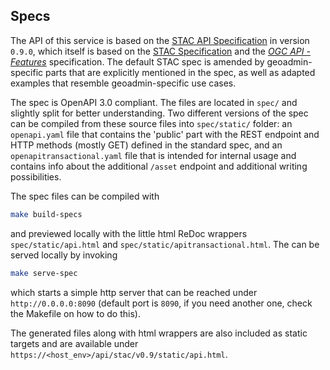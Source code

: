 ## Specs

The API of this service is based on the [STAC API Specification](https://github.com/radiantearth/stac-api-spec) in version `0.9.0`, which itself is based on the [STAC Specification](https://github.com/radiantearth/stac-spec/tree/v0.9.0) and the [_OGC API - Features_](https://github.com/opengeospatial/ogcapi-features) specification. The default STAC spec is amended by geoadmin-specific parts that are explicitly mentioned in the spec, as well as adapted examples that resemble geoadmin-specific use cases.

The spec is OpenAPI 3.0 compliant. The files are located in `spec/` and slightly split for better understanding. Two different versions of the spec can be compiled from these source files into `spec/static/` folder: an `openapi.yaml` file that contains the 'public' part with the REST endpoint and HTTP methods (mostly GET) defined in the standard spec, and an `openapitransactional.yaml` file that is intended for internal usage and contains info about the additional `/asset` endpoint and additional writing possibilities.

The spec files can be compiled with

```bash
make build-specs
```

and previewed locally with the little html ReDoc wrappers `spec/static/api.html` and `spec/static/apitransactional.html`. The can be served locally by invoking

```bash
make serve-spec
```

which starts a simple http server that can be reached under `http://0.0.0.0:8090` (default port is `8090`, if you need another one, check the Makefile on how to do this).

The generated files along with html wrappers are also included as static targets and are available under `https://<host_env>/api/stac/v0.9/static/api.html`.
